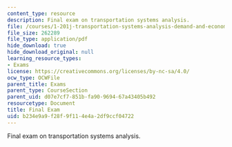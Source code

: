 ```yaml
---
content_type: resource
description: Final exam on transportation systems analysis.
file: /courses/1-201j-transportation-systems-analysis-demand-and-economics-fall-2008/b234e9a9f28f9f114e4a2df9ccf04722_MIT1_201JF08_final07.pdf
file_size: 262289
file_type: application/pdf
hide_download: true
hide_download_original: null
learning_resource_types:
- Exams
license: https://creativecommons.org/licenses/by-nc-sa/4.0/
ocw_type: OCWFile
parent_title: Exams
parent_type: CourseSection
parent_uid: d07e7cf7-851b-fa90-9694-67a43405b492
resourcetype: Document
title: Final Exam
uid: b234e9a9-f28f-9f11-4e4a-2df9ccf04722
---
```

Final exam on transportation systems analysis.